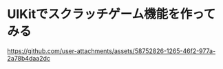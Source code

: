 #  UIKitでスクラッチゲーム機能を作ってみる

https://github.com/user-attachments/assets/58752826-1265-46f2-977a-2a78b4daa2dc

